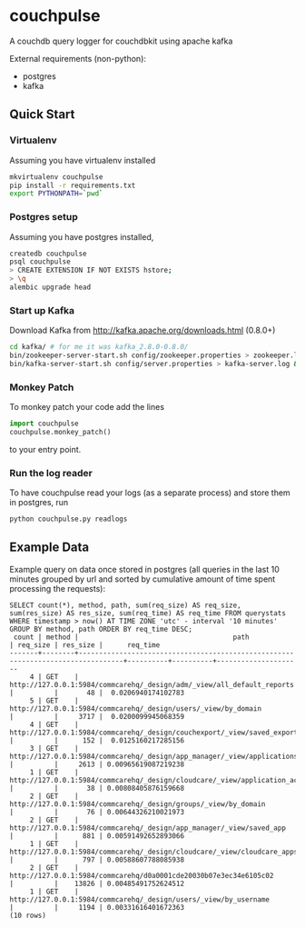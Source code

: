 # couchpulse

A couchdb query logger for couchdbkit using apache kafka

External requirements (non-python):

- postgres
- kafka


## Quick Start

### Virtualenv

Assuming you have virtualenv installed

```bash
mkvirtualenv couchpulse
pip install -r requirements.txt
export PYTHONPATH=`pwd`
```

### Postgres setup
Assuming you have postgres installed,

```bash
createdb couchpulse
psql couchpulse
> CREATE EXTENSION IF NOT EXISTS hstore;
> \q
alembic upgrade head
```

### Start up Kafka

Download Kafka from http://kafka.apache.org/downloads.html (0.8.0+)

```bash
cd kafka/ # for me it was kafka_2.8.0-0.8.0/
bin/zookeeper-server-start.sh config/zookeeper.properties > zookeeper.log &
bin/kafka-server-start.sh config/server.properties > kafka-server.log &
```

### Monkey Patch

To monkey patch your code add the lines

```python
import couchpulse
couchpulse.monkey_patch()
```

to your entry point.


### Run the log reader

To have couchpulse read your logs (as a separate process) and store them in
postgres, run

```bash
python couchpulse.py readlogs
```

## Example Data

Example query on data once stored in postgres
(all queries in the last 10 minutes grouped by url and sorted by
cumulative amount of time spent processing the requests):

```
SELECT count(*), method, path, sum(req_size) AS req_size, sum(res_size) AS res_size, sum(req_time) AS req_time FROM querystats
WHERE timestamp > now() AT TIME ZONE 'utc' - interval '10 minutes' GROUP BY method, path ORDER BY req_time DESC;
 count | method |                                      path                                       | req_size | res_size |      req_time
-------+--------+---------------------------------------------------------------------------------+----------+----------+---------------------
     4 | GET    | http://127.0.0.1:5984/commcarehq/_design/adm/_view/all_default_reports          |          |       48 |  0.0206940174102783
     5 | GET    | http://127.0.0.1:5984/commcarehq/_design/users/_view/by_domain                  |          |     3717 |  0.0200099945068359
     4 | GET    | http://127.0.0.1:5984/commcarehq/_design/couchexport/_view/saved_export_schemas |          |      152 |  0.0125160217285156
     3 | GET    | http://127.0.0.1:5984/commcarehq/_design/app_manager/_view/applications_brief   |          |     2613 | 0.00965619087219238
     1 | GET    | http://127.0.0.1:5984/commcarehq/_design/cloudcare/_view/application_access     |          |       38 | 0.00808405876159668
     2 | GET    | http://127.0.0.1:5984/commcarehq/_design/groups/_view/by_domain                 |          |       76 | 0.00644326210021973
     2 | GET    | http://127.0.0.1:5984/commcarehq/_design/app_manager/_view/saved_app            |          |      881 | 0.00591492652893066
     1 | GET    | http://127.0.0.1:5984/commcarehq/_design/cloudcare/_view/cloudcare_apps         |          |      797 | 0.00588607788085938
     2 | GET    | http://127.0.0.1:5984/commcarehq/d0a0001cde20030b07e3ec34e6105c02               |          |    13826 | 0.00485491752624512
     1 | GET    | http://127.0.0.1:5984/commcarehq/_design/users/_view/by_username                |          |     1194 | 0.00331616401672363
(10 rows)

```
